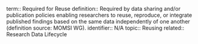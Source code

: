 term:: Required for Reuse
definition:: Required by data sharing and/or publication policies enabling researchers to reuse, reproduce, or integrate published findings based on the same data independently of one another (definition source: MOMSI WG).
identifier:: N/A
topic:: Reusing
related:: Research Data Lifecycle